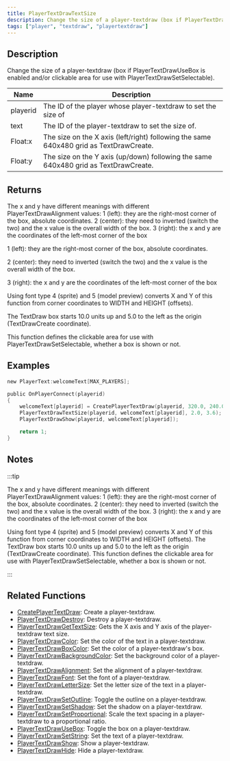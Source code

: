 ```yaml
---
title: PlayerTextDrawTextSize
description: Change the size of a player-textdraw (box if PlayerTextDrawUseBox is enabled and/or clickable area for use with PlayerTextDrawSetSelectable).
tags: ["player", "textdraw", "playertextdraw"]
---
```


## Description

Change the size of a player-textdraw (box if PlayerTextDrawUseBox is enabled and/or clickable area for use with PlayerTextDrawSetSelectable).

| Name     | Description                                                                            |
| -------- | -------------------------------------------------------------------------------------- |
| playerid | The ID of the player whose player-textdraw to set the size of                          |
| text     | The ID of the player-textdraw to set the size of.                                      |
| Float:x  | The size on the X axis (left/right) following the same 640x480 grid as TextDrawCreate. |
| Float:y  | The size on the Y axis (up/down) following the same 640x480 grid as TextDrawCreate.    |

## Returns

The x and y have different meanings with different PlayerTextDrawAlignment values: 1 (left): they are the right-most corner of the box, absolute coordinates. 2 (center): they need to inverted (switch the two) and the x value is the overall width of the box. 3 (right): the x and y are the coordinates of the left-most corner of the box

1 (left): they are the right-most corner of the box, absolute coordinates.

2 (center): they need to inverted (switch the two) and the x value is the overall width of the box.

3 (right): the x and y are the coordinates of the left-most corner of the box

Using font type 4 (sprite) and 5 (model preview) converts X and Y of this function from corner coordinates to WIDTH and HEIGHT (offsets).

The TextDraw box starts 10.0 units up and 5.0 to the left as the origin (TextDrawCreate coordinate).

This function defines the clickable area for use with PlayerTextDrawSetSelectable, whether a box is shown or not.

## Examples

```c
new PlayerText:welcomeText[MAX_PLAYERS];

public OnPlayerConnect(playerid)
{
    welcomeText[playerid] = CreatePlayerTextDraw(playerid, 320.0, 240.0, "Welcome to my server!");
    PlayerTextDrawTextSize(playerid, welcomeText[playerid], 2.0, 3.6);
    PlayerTextDrawShow(playerid, welcomeText[playerid]);

    return 1;
}
```

## Notes

:::tip

The x and y have different meanings with different PlayerTextDrawAlignment values: 1 (left): they are the right-most corner of the box, absolute coordinates. 2 (center): they need to inverted (switch the two) and the x value is the overall width of the box. 3 (right): the x and y are the coordinates of the left-most corner of the box

Using font type 4 (sprite) and 5 (model preview) converts X and Y of this function from corner coordinates to WIDTH and HEIGHT (offsets). The TextDraw box starts 10.0 units up and 5.0 to the left as the origin (TextDrawCreate coordinate). This function defines the clickable area for use with PlayerTextDrawSetSelectable, whether a box is shown or not.

:::

## Related Functions

- [CreatePlayerTextDraw](CreatePlayerTextDraw): Create a player-textdraw.
- [PlayerTextDrawDestroy](PlayerTextDrawDestroy): Destroy a player-textdraw.
- [PlayerTextDrawGetTextSize](PlayerTextDrawGetTextSize): Gets the X axis and Y axis of the player-textdraw text size.
- [PlayerTextDrawColor](PlayerTextDrawColor): Set the color of the text in a player-textdraw.
- [PlayerTextDrawBoxColor](PlayerTextDrawBoxColor): Set the color of a player-textdraw's box.
- [PlayerTextDrawBackgroundColor](PlayerTextDrawBackgroundColor): Set the background color of a player-textdraw.
- [PlayerTextDrawAlignment](PlayerTextDrawAlignment): Set the alignment of a player-textdraw.
- [PlayerTextDrawFont](PlayerTextDrawFont): Set the font of a player-textdraw.
- [PlayerTextDrawLetterSize](PlayerTextDrawLetterSize): Set the letter size of the text in a player-textdraw.
- [PlayerTextDrawSetOutline](PlayerTextDrawSetOutline): Toggle the outline on a player-textdraw.
- [PlayerTextDrawSetShadow](PlayerTextDrawSetShadow): Set the shadow on a player-textdraw.
- [PlayerTextDrawSetProportional](PlayerTextDrawSetProportional): Scale the text spacing in a player-textdraw to a proportional ratio.
- [PlayerTextDrawUseBox](PlayerTextDrawUseBox): Toggle the box on a player-textdraw.
- [PlayerTextDrawSetString](PlayerTextDrawSetString): Set the text of a player-textdraw.
- [PlayerTextDrawShow](PlayerTextDrawShow): Show a player-textdraw.
- [PlayerTextDrawHide](PlayerTextDrawHide): Hide a player-textdraw.
